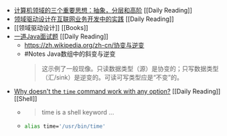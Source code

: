 - [计算机领域的三个重要思想：抽象，分层和高阶](https://ray-eldath.me/programming/three-important-ideas/?s=09) [[Daily Reading]]
- [领域驱动设计在互联网业务开发中的实践](https://tech.meituan.com/2017/12/22/ddd-in-practice.html) [[Daily Reading]]
- [[领域驱动设计]] [[Books]]
- [一道Java面试题](https://www.yinwang.org/blog-cn/2020/02/13/java-type-system) [[Daily Reading]]
	- https://zh.wikipedia.org/zh-cn/协变与逆变
	- #Notes Java数组中的斜变与逆变
	  > 这示例了一般现像。只读数据类型（源）是协变的；只写数据类型（汇/sink）是逆变的。可读可写类型应是“不变”的。
- [Why doesn't the `time` command work with any option?](https://askubuntu.com/questions/434289/why-doesnt-the-time-command-work-with-any-option) [[Daily Reading]] [[Shell]]
	- > time is a shell keyword ...
	- ```bash
	  alias time='/usr/bin/time' 
	  ```